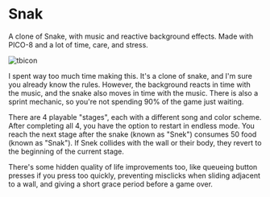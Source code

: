 # Snak
 A clone of Snake, with music and reactive background effects. Made with PICO-8 and a lot of time, care, and stress.
 
 ![tbicon](https://user-images.githubusercontent.com/74556753/162636501-06abd034-8ca7-4361-8994-8cd8f5327c31.png)


I spent way too much time making this. It's a clone of snake, and I'm sure you already know the rules. However, the background reacts in time with the music, and the snake also moves in time with the music. There is also a sprint mechanic, so you're not spending 90% of the game just waiting.

There are 4 playable "stages", each with a different song and color scheme. After completing all 4, you have the option to restart in endless mode. You reach the next stage after the snake (known as "Snek") consumes 50 food (known as "Snak"). If Snek collides with the wall or their body, they revert to the beginning of the current stage.

There's some hidden quality of life improvements too, like queueing button presses if you press too quickly, preventing misclicks when sliding adjacent to a wall, and giving a short grace period before a game over.
